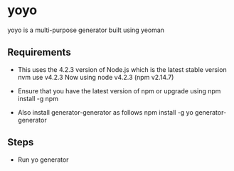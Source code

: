 yoyo
====

yoyo is a multi-purpose generator built using yeoman

Requirements
------------

- This uses the 4.2.3 version of Node.js which is the latest stable version
nvm use v4.2.3
Now using node v4.2.3 (npm v2.14.7)


- Ensure that you have the latest version of npm or upgrade using
npm install -g npm

- Also install generator-generator as follows
npm install -g yo generator-generator

Steps 
-----

 - Run 
 yo generator
